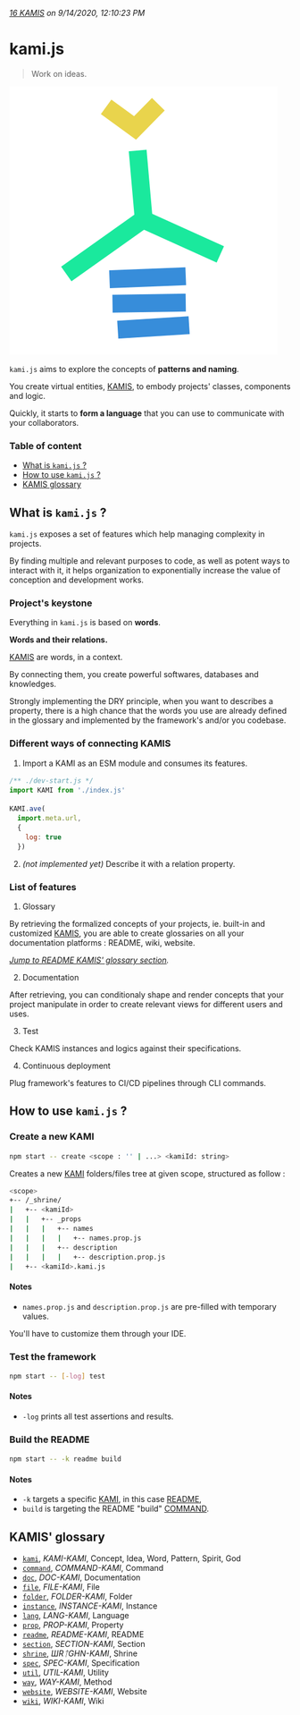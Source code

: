 *[16 KAMIS](#kamis-glossary)
on 9/14/2020, 12:10:23 PM*

# kami.js

> Work on ideas.

![kami.js project pictogram](/logo.svg)

`kami.js` aims to explore the concepts of
**patterns and naming**.

You create virtual entities, [KAMIS](#kami),
to embody projects' classes, components and logic.

Quickly, it starts to **form a language** that
you can use to communicate with your collaborators.

### Table of content

* [What is `kami.js` ?](#what-is-kami-js)
* [How to use `kami.js` ?](#how-to-use-kami-js)
* [KAMIS glossary](#kamis-glossary)

## What is `kami.js` ?

`kami.js` exposes a set of features which
help managing complexity in projects.

By finding multiple and relevant purposes to code,
as well as potent ways to interact with it,
it helps organization to exponentially increase the
value of conception and development works.

### Project's keystone

Everything in `kami.js` is based on **words**.

**Words and their relations.**

[KAMIS](#kami) are words, in a context.

By connecting them, you create powerful
softwares, databases and knowledges.

Strongly implementing the DRY principle,
when you want to describes a property,
there is a high chance that the words you
use are already defined in the glossary and
implemented by the framework's and/or you
codebase.

### Different ways of connecting KAMIS

1. Import a KAMI as an ESM module and
consumes its features.

```javascript
/** ./dev-start.js */
import KAMI from './index.js'

KAMI.ave(
  import.meta.url,
  {
    log: true
  })
```

2. *(not implemented yet)* Describe
it with a relation property.

### List of features

1. Glossary

By retrieving the formalized concepts
of your projects, ie. built-in and
customized [KAMIS](#kamis),
you are able to create glossaries on
all your documentation platforms :
README, wiki, website.

*[Jump to README KAMIS' glossary section](#kamis-glossary).*

2. Documentation

After retrieving, you can conditionaly shape
and render concepts that your project manipulate
in order to create relevant views for different
users and uses.

3. Test

Check KAMIS instances and logics against
their specifications.

4. Continuous deployment

Plug framework's features to CI/CD pipelines
through CLI commands.

## How to use `kami.js` ?

### Create a new KAMI

```bash
npm start -- create <scope : '' | ...> <kamiId: string>
```

Creates a new [KAMI](#kami) folders/files tree
at given scope, structured as follow :

```bash
<scope>
+-- /_shrine/
|   +-- <kamiId>
|   |   +-- _props
|   |   |   +-- names
|   |   |   |   +-- names.prop.js
|   |   |   +-- description
|   |   |   |   +-- description.prop.js
|   +-- <kamiId>.kami.js
```

#### Notes
* `names.prop.js` and `description.prop.js` are
pre-filled with temporary values.

You'll have to customize them through your IDE.

### Test the framework

```bash
npm start -- [-log] test
```

#### Notes
* `-log` prints all test assertions and results.

### Build the README

```bash
npm start -- -k readme build
```

#### Notes
* `-k` targets a specific [KAMI](#kami),
in this case [README](#readme),
* `build` is targeting the
README "build" [COMMAND](#command).

## KAMIS' glossary
    
* [`kami`](#kami), *KAMI-KAMI*, Concept, Idea, Word, Pattern, Spirit, God
* [`command`](#kami), *COMMAND-KAMI*, Command
* [`doc`](#kami), *DOC-KAMI*, Documentation
* [`file`](#kami), *FILE-KAMI*, File
* [`folder`](#kami), *FOLDER-KAMI*, Folder
* [`instance`](#kami), *INSTANCE-KAMI*, Instance
* [`lang`](#kami), *LANG-KAMI*, Language
* [`prop`](#kami), *PROP-KAMI*, Property
* [`readme`](#kami), *README-KAMI*, README
* [`section`](#kami), *SECTION-KAMI*, Section
* [`shrine`](#kami), *ШRᛏGHN-KAMI*, Shrine
* [`spec`](#kami), *SPEC-KAMI*, Specification
* [`util`](#kami), *UTIL-KAMI*, Utility
* [`way`](#kami), *WAY-KAMI*, Method
* [`website`](#kami), *WEBSITE-KAMI*, Website
* [`wiki`](#kami), *WIKI-KAMI*, Wiki